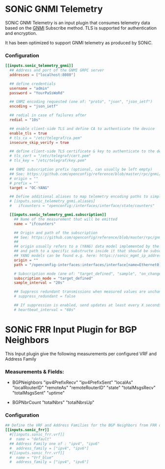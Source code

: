 # SONiC GNMI Telemetry

SONiC GNMI Telemetry is an input plugin that consumes telemetry data based on the [GNMI](https://github.com/openconfig/reference/blob/master/rpc/gnmi/gnmi-specification.md) Subscribe method. TLS is supported for authentication and encryption.

It has been optimized to support GNMI telemetry as produced by SONiC.


### Configuration

```toml
[[inputs.sonic_telemetry_gnmi]]
  ## Address and port of the GNMI GRPC server
  addresses = ["localhost:8080"]

  ## define credentials
  username = "admin"
  password = "YourPaSsWoRd"

  ## GNMI encoding requested (one of: "proto", "json", "json_ietf")
  encoding = "json_ietf"

  ## redial in case of failures after
  redial = "10s"

  ## enable client-side TLS and define CA to authenticate the device
  enable_tls = true
  # tls_ca = "/etc/telegraf/ca.pem"
  insecure_skip_verify = true

  ## define client-side TLS certificate & key to authenticate to the device
  # tls_cert = "/etc/telegraf/cert.pem"
  # tls_key = "/etc/telegraf/key.pem"

  ## GNMI subscription prefix (optional, can usually be left empty)
  ## See: https://github.com/openconfig/reference/blob/master/rpc/gnmi/gnmi-specification.md#222-paths
  # origin = ""
  # prefix = ""
  target = "OC-YANG"

  ## Define additional aliases to map telemetry encoding paths to simple measurement names
  # [inputs.sonic_telemetry_gnmi.aliases]
  #   ifcounters = "openconfig:/interfaces/interface/state/counters"

  [[inputs.sonic_telemetry_gnmi.subscription]]
    ## Name of the measurement that will be emitted
    name = "ifcounters"

    ## Origin and path of the subscription
    ## See: https://github.com/openconfig/reference/blob/master/rpc/gnmi/gnmi-specification.md#222-paths
    ##
    ## origin usually refers to a (YANG) data model implemented by the device
    ## and path to a specific substructe inside it that should be subscribed to (similar to an XPath)
    ## YANG models can be found e.g. here: https://sonic_mgmt_ip_address/ui
    origin = ""
    path = "/openconfig-interfaces:interfaces/interface[name=Ethernet0]/state/counters"

    # Subscription mode (one of: "target_defined", "sample", "on_change") and interval
    subscription_mode = "target_defined"
    sample_interval = "20s"

    ## Suppress redundant transmissions when measured values are unchanged
    # suppress_redundant = false

    ## If suppression is enabled, send updates at least every X seconds anyway
    # heartbeat_interval = "60s"
```

# SONiC FRR Input Plugin for BGP Neighbors
This Input plugin give the following measurements per configured VRF and Address Family
### Measurements & Fields:

- BGPNeighbors 
	"ipv4PrefixRecv"
	"ipv4PrefixSent"
	"localAs"
	"localRouterID"
	"remoteAs"
	"remoteRouterID"
	"state"	
	"totalMsgsRecv"
	"totalMsgsSent"
	"uptime"


- BGPNbrCount 
	"totalNbrs"
	"totalNbrsUp"

### Configuration

```toml
## Define the VRF and Address Families for the BGP Neighbors from FRR on SONiC OS
[[inputs.sonic_frr]]
  #[[inputs.sonic_frr.vrf]]
  #  name = "default"
  ## Address Family one of : "ipv4", "ipv6"
  #  address_family = ["ipv4", "ipv6"]
  #[[inputs.sonic_frr.vrf]]
  #  name = "Vrf_blue"
  #  address_family = ["ipv4", "ipv6"]
```
